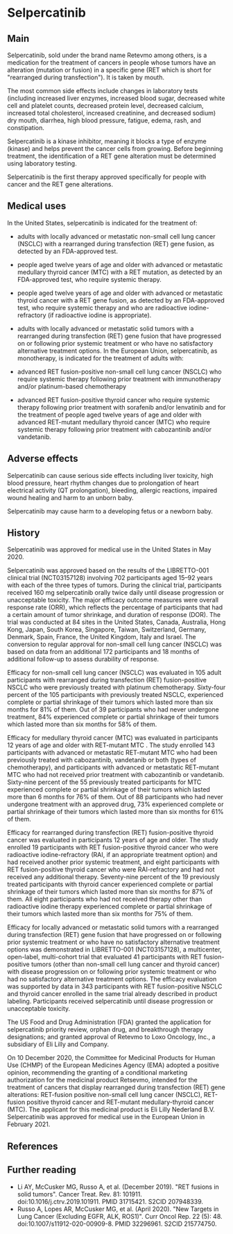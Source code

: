 # Selpercatinib


## Main



Selpercatinib, sold under the brand name Retevmo among others, is a medication for the treatment of cancers in people whose tumors have an alteration (mutation or fusion) in a specific gene (RET which is short for "rearranged during transfection"). It is taken by mouth.

The most common side effects include changes in laboratory tests (including increased liver enzymes, increased blood sugar, decreased white cell and platelet counts, decreased protein level, decreased calcium, increased total cholesterol, increased creatinine, and decreased sodium) dry mouth, diarrhea, high blood pressure, fatigue, edema, rash, and constipation.

Selpercatinib is a kinase inhibitor, meaning it blocks a type of enzyme (kinase) and helps prevent the cancer cells from growing. Before beginning treatment, the identification of a RET gene alteration must be determined using laboratory testing.

Selpercatinib is the first therapy approved specifically for people with cancer and the RET gene alterations.


## Medical uses

In the United States, selpercatinib is indicated for the treatment of:

- adults with locally advanced or metastatic non-small cell lung cancer (NSCLC) with a rearranged during transfection (RET) gene fusion, as detected by an FDA-approved test.
- people aged twelve years of age and older with advanced or metastatic medullary thyroid cancer (MTC) with a RET mutation, as detected by an FDA-approved test, who require systemic therapy.
- people aged twelve years of age and older with advanced or metastatic thyroid cancer with a RET gene fusion, as detected by an FDA-approved test, who require systemic therapy and who are radioactive iodine-refractory (if radioactive iodine is appropriate).
- adults with locally advanced or metastatic solid tumors with a rearranged during transfection (RET) gene fusion that have progressed on or following prior systemic treatment or who have no satisfactory alternative treatment options.
In the European Union, selpercatinib, as monotherapy, is indicated for the treatment of adults with:

- advanced RET fusion-positive non-small cell lung cancer (NSCLC) who require systemic therapy following prior treatment with immunotherapy and/or platinum-based chemotherapy
- advanced RET fusion-positive thyroid cancer who require systemic therapy following prior treatment with sorafenib and/or lenvatinib
and for the treatment of people aged twelve years of age and older with advanced RET-mutant medullary thyroid cancer (MTC) who require systemic therapy following prior treatment with cabozantinib and/or vandetanib.


## Adverse effects

Selpercatinib can cause serious side effects including liver toxicity, high blood pressure, heart rhythm changes due to prolongation of heart electrical activity (QT prolongation), bleeding, allergic reactions, impaired wound healing and harm to an unborn baby.

Selpercatinib may cause harm to a developing fetus or a newborn baby.


## History

Selpercatinib was approved for medical use in the United States in May 2020.

Selpercatinib was approved based on the results of the LIBRETTO-001 clinical trial (NCT03157128) involving 702 participants aged 15–92 years with each of the three types of tumors. During the clinical trial, participants received 160 mg selpercatinib orally twice daily until disease progression or unacceptable toxicity. The major efficacy outcome measures were overall response rate (ORR), which reflects the percentage of participants that had a certain amount of tumor shrinkage, and duration of response (DOR). The trial was conducted at 84 sites in the United States, Canada, Australia, Hong Kong, Japan, South Korea, Singapore, Taiwan, Switzerland, Germany, Denmark, Spain, France, the United Kingdom, Italy and Israel. The conversion to regular approval for non-small cell lung cancer (NSCLC) was based on data from an additional 172 participants and 18 months of additional follow-up to assess durability of response.

Efficacy for non-small cell lung cancer (NSCLC) was evaluated in 105 adult participants with rearranged during transfection (RET) fusion-positive NSCLC who were previously treated with platinum chemotherapy. Sixty-four percent of the 105 participants with previously treated NSCLC, experienced complete or partial shrinkage of their tumors which lasted more than six months for 81% of them. Out of 39 participants who had never undergone treatment, 84% experienced complete or partial shrinkage of their tumors which lasted more than six months for 58% of them.

Efficacy for medullary thyroid cancer (MTC) was evaluated in participants 12 years of age and older with RET-mutant MTC . The study enrolled 143 participants with advanced or metastatic RET-mutant MTC who had been previously treated with cabozantinib, vandetanib or both (types of chemotherapy), and participants with advanced or metastatic RET-mutant MTC who had not received prior treatment with cabozantinib or vandetanib. Sixty-nine percent of the 55 previously treated participants for MTC experienced complete or partial shrinkage of their tumors which lasted more than 6 months for 76% of them. Out of 88 participants who had never undergone treatment with an approved drug, 73% experienced complete or partial shrinkage of their tumors which lasted more than six months for 61% of them.

Efficacy for rearranged during transfection (RET) fusion-positive thyroid cancer was evaluated in participants 12 years of age and older. The study enrolled 19 participants with RET fusion-positive thyroid cancer who were radioactive iodine-refractory (RAI, if an appropriate treatment option) and had received another prior systemic treatment, and eight participants with RET fusion-positive thyroid cancer who were RAI-refractory and had not received any additional therapy. Seventy-nine percent of the 19 previously treated participants with thyroid cancer experienced complete or partial shrinkage of their tumors which lasted more than six months for 87% of them. All eight participants who had not received therapy other than radioactive iodine therapy experienced complete or partial shrinkage of their tumors which lasted more than six months for 75% of them.

Efficacy for locally advanced or metastatic solid tumors with a rearranged during transfection (RET) gene fusion that have progressed on or following prior systemic treatment or who have no satisfactory alternative treatment options was demonstrated in LIBRETTO-001 (NCT03157128), a multicenter, open-label, multi-cohort trial that evaluated 41 participants with RET fusion-positive tumors (other than non-small cell lung cancer and thyroid cancer) with disease progression on or following prior systemic treatment or who had no satisfactory alternative treatment options. The efficacy evaluation was supported by data in 343 participants with RET fusion-positive NSCLC and thyroid cancer enrolled in the same trial already described in product labeling. Participants received selpercatinib until disease progression or unacceptable toxicity.

The US Food and Drug Administration (FDA) granted the application for selpercatinib priority review, orphan drug, and breakthrough therapy designations; and granted approval of Retevmo to Loxo Oncology, Inc., a subsidiary of Eli Lilly and Company.

On 10 December 2020, the Committee for Medicinal Products for Human Use (CHMP) of the European Medicines Agency (EMA) adopted a positive opinion, recommending the granting of a conditional marketing authorization for the medicinal product Retsevmo, intended for the treatment of cancers that display rearranged during transfection (RET) gene alterations: RET-fusion positive non-small cell lung cancer (NSCLC), RET-fusion positive thyroid cancer and RET-mutant medullary-thyroid cancer (MTC). The applicant for this medicinal product is Eli Lilly Nederland B.V. Selpercatinib was approved for medical use in the European Union in February 2021.


## References



## Further reading

- Li AY, McCusker MG, Russo A, et al. (December 2019). "RET fusions in solid tumors". Cancer Treat. Rev. 81: 101911. doi:10.1016/j.ctrv.2019.101911. PMID 31715421. S2CID 207948339.
- Russo A, Lopes AR, McCusker MG, et al. (April 2020). "New Targets in Lung Cancer (Excluding EGFR, ALK, ROS1)". Curr Oncol Rep. 22 (5): 48. doi:10.1007/s11912-020-00909-8. PMID 32296961. S2CID 215774750.
